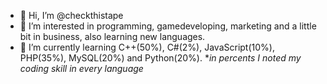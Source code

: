 - 👋 Hi, I’m @checkthistape
- 👀 I’m interested in programming, gamedeveloping, marketing and a little bit in business, also learning new languages.
- 🌱 I’m currently learning C++(50%), C#(2%), JavaScript(10%), PHP(35%), MySQL(20%) and Python(20%). *_in percents I noted my coding skill in every language_

<!---
checkthistape/checkthistape is a ✨ special ✨ repository because its `README.md` (this file) appears on your GitHub profile.
You can click the Preview link to take a look at your changes.
--->
